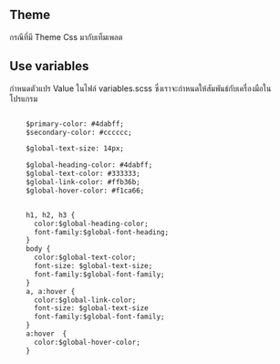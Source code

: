 
## Theme

กรณีที่มี Theme Css มากับเท็มเพลต 

## Use variables

กำหนดตัวแปร Value ในไฟล์ variables.scss ซึ่งเราจะกำหนดให้สัมพันธ์กับเครื่องมือในโปรแกรม

```html

    $primary-color: #4dabff;
    $secondary-color: #cccccc;

    $global-text-size: 14px;

    $global-heading-color: #4dabff;
    $global-text-color: #333333;
    $global-link-color: #ffb36b;
    $global-hover-color: #f1ca66;


    h1, h2, h3 {
      color:$global-heading-color;
      font-family:$global-font-heading;
    } 
    body {
      color:$global-text-color;
      font-size: $global-text-size;
      font-family:$global-font-family;
    }
    a, a:hover {
      color:$global-link-color;
      font-size: $global-text-size
      font-family:$global-font-family;
    }
    a:hover  {
      color:$global-hover-color;
    }

```
